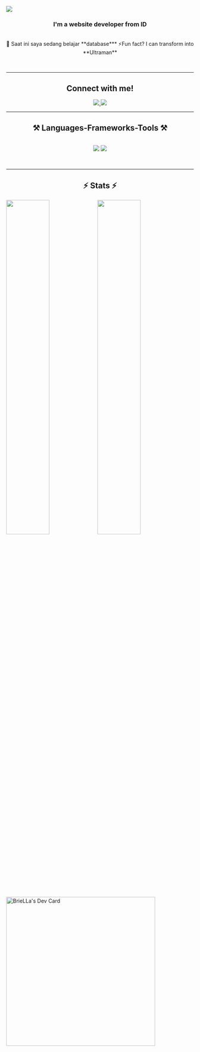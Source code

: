 [![](https://visitcount.itsvg.in/api?id=Briellayourbae&label=Profile%20Views&color=11&pretty=true)](https://visitcount.itsvg.in)
<br/>
<h3 align="center">I'm a website developer from ID</h3>

<br/>

<div align="center">
 🔭 Saat ini saya sedang belajar **database***
⚡Fun fact? I can transform into **Ultraman**
 </div>

 <br/> <hr>
 <h2 align="center">Connect with me!</h2>
<div align="center"> 
  <a href="mailto:Briellayb@gmail.com">
    <img src="https://img.shields.io/badge/Gmail-333333?style=for-the-badge&logo=gmail&logoColor=red" />
  </a>
  <a href="https://faqihfaqih.my.id/" target="_blank">
     <img src="https://img.shields.io/badge/BrieLLa.YB-333333?style=for-the-badge&logo=Github&logoColor=red" target="_blank" />
  </a>
</div>

<hr> 
<h2 align="center">⚒️ Languages-Frameworks-Tools ⚒️</h2>
<br/>
<div align="center">
    <img src="https://skillicons.dev/icons?i=html,css,javascript,java" />
    <img src="https://skillicons.dev/icons?i=tailwind,bootstrap,mysql,github,git,vscode" /><br>
</div>

<br/><hr>

<h2 align="center">⚡ Stats ⚡</h2>
<img alt"my stats" align="left" width="48%" src="https://github-readme-stats.vercel.app/api?username=briellaYourBae"/>
<img alt"language" align="left" width="48%" src="https://github-readme-stats.vercel.app/api/top-langs/?username=briellaYourBae&layout=compact"/>

<br/><br/>
<br/>

<br/>
<a href="https://app.daily.dev/briella"><img src="https://api.daily.dev/devcards/0156cfc9046c4ccfaecb45fd5b0f48ba.png?r=9rt" width="400" alt="BrieLLa's Dev Card"/></a>

